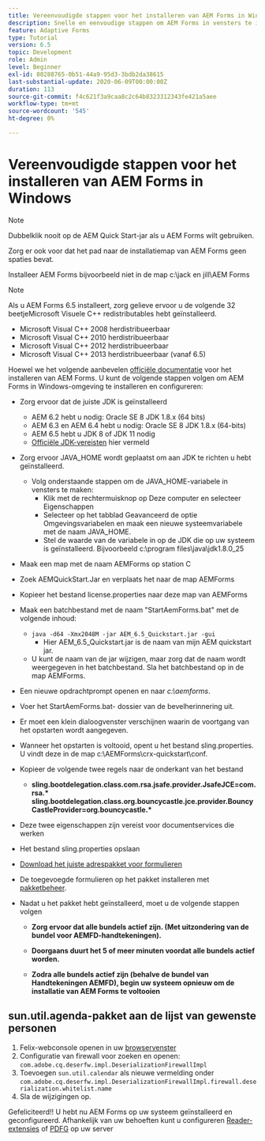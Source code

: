 ```yaml
---
title: Vereenvoudigde stappen voor het installeren van AEM Forms in Windows
description: Snelle en eenvoudige stappen om AEM Forms in vensters te installeren
feature: Adaptive Forms
type: Tutorial
version: 6.5
topic: Development
role: Admin
level: Beginner
exl-id: 80288765-0b51-44a9-95d3-3bdb2da38615
last-substantial-update: 2020-06-09T00:00:00Z
duration: 113
source-git-commit: f4c621f3a9caa8c2c64b8323312343fe421a5aee
workflow-type: tm+mt
source-wordcount: '545'
ht-degree: 0%

---
```


# Vereenvoudigde stappen voor het installeren van AEM Forms in Windows

>[!NOTE]
>
>Dubbelklik nooit op de AEM Quick Start-jar als u AEM Forms wilt gebruiken.
>
>Zorg er ook voor dat het pad naar de installatiemap van AEM Forms geen spaties bevat.
>
>Installeer AEM Forms bijvoorbeeld niet in de map c:\jack en jill\AEM Forms

>[!NOTE]
>
>Als u AEM Forms 6.5 installeert, zorg gelieve ervoor u de volgende 32 beetjeMicrosoft Visuele C++ redistributables hebt geïnstalleerd.
>
>* Microsoft Visual C++ 2008 herdistribueerbaar
>* Microsoft Visual C++ 2010 herdistribueerbaar
>* Microsoft Visual C++ 2012 herdistribueerbaar
>* Microsoft Visual C++ 2013 herdistribueerbaar (vanaf 6.5)

Hoewel we het volgende aanbevelen [officiële documentatie](https://helpx.adobe.com/experience-manager/6-3/forms/using/installing-configuring-aem-forms-osgi.html) voor het installeren van AEM Forms. U kunt de volgende stappen volgen om AEM Forms in Windows-omgeving te installeren en configureren:

* Zorg ervoor dat de juiste JDK is geïnstalleerd
   * AEM 6.2 hebt u nodig: Oracle SE 8 JDK 1.8.x (64 bits)
   * AEM 6.3 en AEM 6.4 hebt u nodig: Oracle SE 8 JDK 1.8.x (64-bits)
   * AEM 6.5 hebt u JDK 8 of JDK 11 nodig
   * [Officiële JDK-vereisten](https://experienceleague.adobe.com/docs/experience-manager-65/deploying/introduction/technical-requirements.html?lang=en) hier vermeld
* Zorg ervoor JAVA_HOME wordt geplaatst om aan JDK te richten u hebt geïnstalleerd.
   * Volg onderstaande stappen om de JAVA_HOME-variabele in vensters te maken:
      * Klik met de rechtermuisknop op Deze computer en selecteer Eigenschappen
      * Selecteer op het tabblad Geavanceerd de optie Omgevingsvariabelen en maak een nieuwe systeemvariabele met de naam JAVA_HOME.
      * Stel de waarde van de variabele in op de JDK die op uw systeem is geïnstalleerd. Bijvoorbeeld c:\program files\java\jdk1.8.0_25

* Maak een map met de naam AEMForms op station C
* Zoek AEMQuickStart.Jar en verplaats het naar de map AEMForms
* Kopieer het bestand license.properties naar deze map van AEMForms
* Maak een batchbestand met de naam &quot;StartAemForms.bat&quot; met de volgende inhoud:
   * `java -d64 -Xmx2048M -jar AEM_6.5_Quickstart.jar -gui`
      * Hier AEM_6.5_Quickstart.jar is de naam van mijn AEM quickstart jar.
   * U kunt de naam van de jar wijzigen, maar zorg dat de naam wordt weergegeven in het batchbestand. Sla het batchbestand op in de map AEMForms.

* Een nieuwe opdrachtprompt openen en naar _c:\aemforms_.

* Voer het StartAemForms.bat- dossier van de bevelherinnering uit.

* Er moet een klein dialoogvenster verschijnen waarin de voortgang van het opstarten wordt aangegeven.

* Wanneer het opstarten is voltooid, opent u het bestand sling.properties. U vindt deze in de map c:\AEMForms\crx-quickstart\conf.

* Kopieer de volgende twee regels naar de onderkant van het bestand
   * **sling.bootdelegation.class.com.rsa.jsafe.provider.JsafeJCE=com.rsa.&#42;** **sling.bootdelegation.class.org.bouncycastle.jce.provider.BouncyCastleProvider=org.bouncycastle.&#42;**
* Deze twee eigenschappen zijn vereist voor documentservices die werken
* Het bestand sling.properties opslaan
* [Download het juiste adrespakket voor formulieren](https://experienceleague.adobe.com/docs/experience-manager-release-information/aem-release-updates/forms-updates/aem-forms-releases.html?lang=en)
* De toegevoegde formulieren op het pakket installeren met [pakketbeheer](http://localhost:4502/crx/packmgr/index.jsp).
* Nadat u het pakket hebt geïnstalleerd, moet u de volgende stappen volgen

   * **Zorg ervoor dat alle bundels actief zijn. (Met uitzondering van de bundel voor AEMFD-handtekeningen).**
   * **Doorgaans duurt het 5 of meer minuten voordat alle bundels actief worden.**

   * **Zodra alle bundels actief zijn (behalve de bundel van Handtekeningen AEMFD), begin uw systeem opnieuw om de installatie van AEM Forms te voltooien**

## sun.util.agenda-pakket aan de lijst van gewenste personen

1. Felix-webconsole openen in uw [browservenster](http://localhost:4502/system/console/configMgr)
1. Configuratie van firewall voor zoeken en openen: `com.adobe.cq.deserfw.impl.DeserializationFirewallImpl`
1. Toevoegen `sun.util.calendar` als nieuwe vermelding onder `com.adobe.cq.deserfw.impl.DeserializationFirewallImpl.firewall.deserialization.whitelist.name`
1. Sla de wijzigingen op.

Gefeliciteerd!! U hebt nu AEM Forms op uw systeem geïnstalleerd en geconfigureerd.
Afhankelijk van uw behoeften kunt u configureren  [Reader-extensies](https://experienceleague.adobe.com/docs/experience-manager-learn/forms/document-services/configuring-reader-extension-osgi.html) of [PDFG](https://experienceleague.adobe.com/docs/experience-manager-65/forms/install-aem-forms/osgi-installation/install-configure-document-services.html) op uw server
